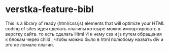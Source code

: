 # verstka-feature-bibl
This is a library of ready (html/css/js) elements that will optimize your HTML coding of sites
идея
сделать плагины котоыре можно импортировать в верстку сайта. то есть сделать Html И к нему css и js путем обращения к блокам через child , чтобы можно было в html полюбому назвать div и это не ломало плагин.
